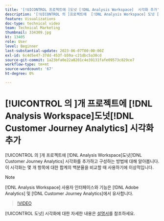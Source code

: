 ```yaml
---
title: '[!UICONTROL 프로젝트에 ]도넛 [!DNL Analysis Workspace]  시각화 추가'
description: '[!UICONTROL 의 ]프로젝트에  [!DNL Analysis Workspace] 도넛 [!DNL Customer Journey Analytics] 시각화를 추가하고 구성하는 방법에 대해 알아봅니다.'
feature: Visualizations
doc-type: technical video
team: Technical Marketing
thumbnail: 334309.jpg
kt: 13405
role: User
level: Beginner
last-substantial-update: 2023-06-07T00:00:00Z
exl-id: 6c4d5e47-37dd-453f-b59a-c21dbc5a30cd
source-git-commit: 1a23bfa0e22a8201c4e39131fafe09573c829ce7
workflow-type: tm+mt
source-wordcount: '67'
ht-degree: 0%

---
```


# [!UICONTROL 의 ]개 프로젝트에 [!DNL Analysis Workspace]도넛[!DNL Customer Journey Analytics] 시각화 추가

[!UICONTROL 의 ]개 프로젝트에 [!DNL Analysis Workspace]도넛[!DNL Customer Journey Analytics] 시각화를 추가하고 구성하는 방법에 대해 알아봅니다. 이 시각화는 몇 개 항목에 대한 합계의 백분율을 비교할 때 사용하기에 이상적입니다.

>[!NOTE]
>
>[!DNL Analysis Workspace] 사용자 인터페이스와 기능은 [!DNL Adobe Analytics] 및 [!DNL Customer Journey Analytics]에서 유사합니다.

>[!VIDEO](https://video.tv.adobe.com/v/334309/?quality=12&learn=on)

[!UICONTROL 도넛] 시각화에 대한 자세한 내용은 [설명서](https://experienceleague.adobe.com/docs/analytics-platform/using/cja-workspace/visualizations/donut.html)를 참조하세요.
